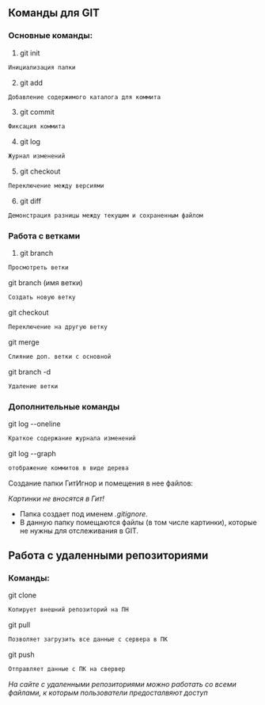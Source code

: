 ## Команды для GIT

### Основные команды:

1. git init
```sh
Инициализация папки
```
2. git add 
```sh
Добавление содержимого каталога для коммита
```
3. git commit
```sh
Фиксация коммита
```
4. git log
```sh
Журнал изменений
```
5. git checkout
```sh
Переключение между версиями
```
6. git diff
```sh
Демонстрация разницы между текущим и сохраненным файлом
```
### Работа с ветками

1. git branch
```sh
Просмотреть ветки
```
git branch (имя ветки)
```sh
Создать новую ветку
```
git checkout
```sh
Переключение на другую ветку
```
git merge
```sh
Слияние доп. ветки с основной
```
git branch -d
```sh
Удаление ветки
```
### Дополнительные команды

git log --oneline
```sh
Краткое содержание журнала изменений
```
git log --graph
```sh
отображение коммитов в виде дерева
```

Создание папки ГитИгнор и помещения в нее файлов:

*Картинки не вносятся в Гит!*

* Папка создает под именем *.gitignore.*
* В данную папку помещаются файлы (в том числе картинки), которые не нужны для отслеживания в GIT.

## Работа с удаленными репозиториями

### Команды:

git clone
```sh
Копирует внешний репозиторий на ПН
```
git pull
```sh
Позволяет загрузить все данные с сервера в ПК
```
git push
```sh
Отправляет данные с ПК на свервер
```
*На сайте с удаленными репозиториями можно работать со всеми файлами, к которым пользователи предосталвяют доступ*


